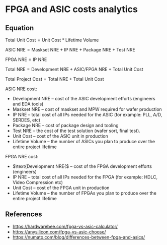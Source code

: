 # FPGA and ASIC costs analytics

## Equation

$\text{Total Unit Cost} = \text{Unit Cost} * \text{Lifetime Volume}$

$\text{ASIC NRE} = \text{Maskset NRE} + \text{IP NRE} + \text{Package NRE} + \text{Test NRE}$

$\text{FPGA NRE} = \text{IP NRE}$

$\text{Total NRE} = \text{Development NRE} + \text{ASIC/FPGA NRE} + \text{Total Unit Cost}$

$\text{Total Project Cost} = \text{Total NRE} + \text{Total Unit Cost}$

ASIC NRE cost:

- $\text{Development NRE}$ – cost of the ASIC development efforts (engineers and EDA tools)
- $\text{Maskset NRE}$ – cost of maskset and MPW required for wafer production
- $\text{IP NRE}$ – total cost of all IPs needed for the ASIC (for example: PLL, A/D, SERDES, etc)
- $\text{Package NRE}$ – cost of package design and tooling
- $\text{Test NRE}$ – the cost of the test solution (wafer sort, final test).
- $\text{Unit Cost}$ – cost of the ASIC unit in production
- $\text{Lifetime Volume}$ – the number of ASICs you plan to produce over the entire project lifetime

FPGA NRE cost:

- $\text{Development NRE{$ – cost of the FPGA development efforts (engineers)
- $\text{IP NRE}$ – total cost of all IPs needed for the FPGA (for example: HDLC, Video Compression etc)
- $\text{Unit Cost}$ – cost of the FPGA unit in production
- $\text{Lifetime Volume}$ – the number of FPGAs you plan to produce over the entire project lifetime

## References

- <https://hardwarebee.com/fpga-vs-asic-calculator/>
- <https://anysilicon.com/fpga-vs-asic-choose/>
- <https://numato.com/blog/differences-between-fpga-and-asics/>
